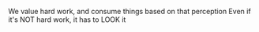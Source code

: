 We value hard work, and consume things based on that perception
  Even if it's NOT hard work, it has to LOOK it
  